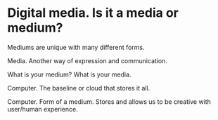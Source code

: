 # Digital media. Is it a media or medium?

Mediums are unique with many different forms. 

Media. Another way of expression and communication. 

What is your medium? What is your media. 

Computer. The baseline or cloud that stores it all.

Computer. Form of a medium. Stores and allows us to be creative with user/human experience.

